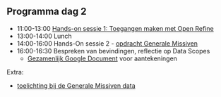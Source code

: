 ## Programma dag 2

+ 11:00-13:00 [Hands-on sessie 1: Toegangen maken met Open Refine](tvg_opdracht3.md)
+ 13:00-14:00 Lunch
+ 14:00-16:00 Hands-On sessie 2 - [opdracht Generale Missiven](gm_opdracht.md)
+ 16:00-16:30 Bespreken van bevindingen, reflectie op Data Scopes
    + [Gezamenlijk Google Document](https://docs.google.com/document/d/1GR4o1FG6pmbyQaDH_ZzPQRUBGjZknBZSB_13TVE22Pw/edit#) voor aantekeningen

Extra:

+ [toelichting bij de Generale Missiven data](gm_toelichting.md)
